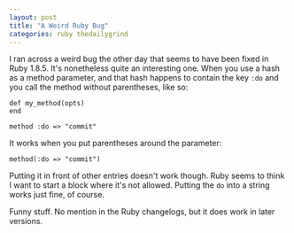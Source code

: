 ```yaml
---
layout: post
title: "A Weird Ruby Bug"
categories: ruby thedailygrind
---
```

I ran across a weird bug the other day that seems to have been fixed in Ruby 1.8.5. It's nonetheless quite an interesting one. When you use a hash as a method parameter, and that hash happens to contain the key `:do` and you call the method without parentheses, like so:

    def my_method(opts)
    end

    method :do => "commit"

It works when you put parentheses around the parameter:

    method(:do => "commit")

Putting it in front of other entries doesn't work though. Ruby seems to think I want to start a block where it's not allowed. Putting the `do` into a string works just fine, of course.

Funny stuff. No mention in the Ruby changelogs, but it does work in later versions.